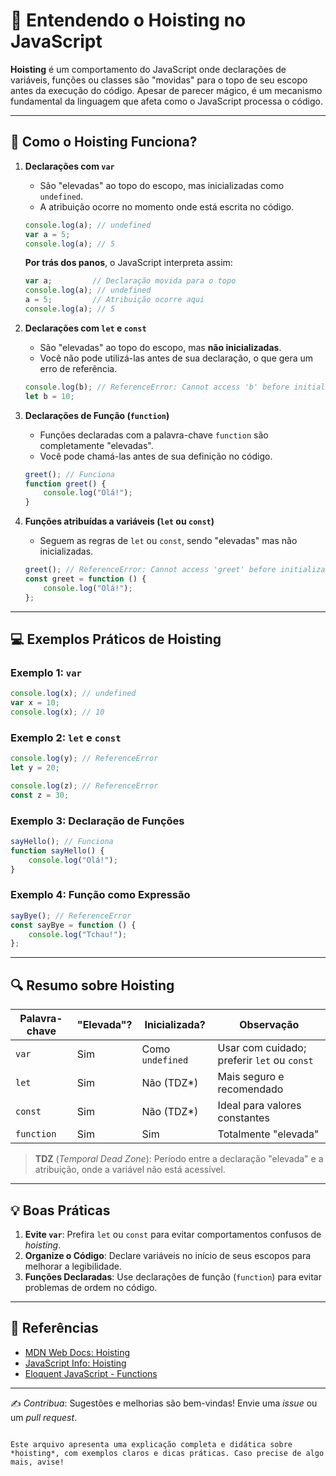 # 🎯 Entendendo o Hoisting no JavaScript

**Hoisting** é um comportamento do JavaScript onde declarações de variáveis, funções ou classes são "movidas" para o topo de seu escopo antes da execução do código. Apesar de parecer mágico, é um mecanismo fundamental da linguagem que afeta como o JavaScript processa o código.

---

## 📝 Como o Hoisting Funciona?

1. **Declarações com `var`**  
   - São "elevadas" ao topo do escopo, mas inicializadas como `undefined`.
   - A atribuição ocorre no momento onde está escrita no código.

   ```javascript
   console.log(a); // undefined
   var a = 5;
   console.log(a); // 5
   ```

   **Por trás dos panos**, o JavaScript interpreta assim:
   ```javascript
   var a;         // Declaração movida para o topo
   console.log(a); // undefined
   a = 5;         // Atribuição ocorre aqui
   console.log(a); // 5
   ```

2. **Declarações com `let` e `const`**  
   - São "elevadas" ao topo do escopo, mas **não inicializadas**.
   - Você não pode utilizá-las antes de sua declaração, o que gera um erro de referência.

   ```javascript
   console.log(b); // ReferenceError: Cannot access 'b' before initialization
   let b = 10;
   ```

3. **Declarações de Função (`function`)**  
   - Funções declaradas com a palavra-chave `function` são completamente "elevadas".
   - Você pode chamá-las antes de sua definição no código.

   ```javascript
   greet(); // Funciona
   function greet() {
       console.log("Olá!");
   }
   ```

4. **Funções atribuídas a variáveis (`let` ou `const`)**  
   - Seguem as regras de `let` ou `const`, sendo "elevadas" mas não inicializadas.

   ```javascript
   greet(); // ReferenceError: Cannot access 'greet' before initialization
   const greet = function () {
       console.log("Olá!");
   };
   ```

---

## 💻 Exemplos Práticos de Hoisting

### Exemplo 1: `var`
```javascript
console.log(x); // undefined
var x = 10;
console.log(x); // 10
```

### Exemplo 2: `let` e `const`
```javascript
console.log(y); // ReferenceError
let y = 20;

console.log(z); // ReferenceError
const z = 30;
```

### Exemplo 3: Declaração de Funções
```javascript
sayHello(); // Funciona
function sayHello() {
    console.log("Olá!");
}
```

### Exemplo 4: Função como Expressão
```javascript
sayBye(); // ReferenceError
const sayBye = function () {
    console.log("Tchau!");
};
```

---

## 🔍 Resumo sobre Hoisting

| Palavra-chave | "Elevada"? | Inicializada?         | Observação                                 |
|---------------|------------|-----------------------|--------------------------------------------|
| `var`         | Sim        | Como `undefined`      | Usar com cuidado; preferir `let` ou `const`|
| `let`         | Sim        | Não (TDZ*)            | Mais seguro e recomendado                  |
| `const`       | Sim        | Não (TDZ*)            | Ideal para valores constantes              |
| `function`    | Sim        | Sim                   | Totalmente "elevada"                       |

> **TDZ** (*Temporal Dead Zone*): Período entre a declaração "elevada" e a atribuição, onde a variável não está acessível.

---

## 💡 Boas Práticas
1. **Evite `var`**: Prefira `let` ou `const` para evitar comportamentos confusos de *hoisting*.
2. **Organize o Código**: Declare variáveis no início de seus escopos para melhorar a legibilidade.
3. **Funções Declaradas**: Use declarações de função (`function`) para evitar problemas de ordem no código.

---

## 🔗 Referências

- [MDN Web Docs: Hoisting](https://developer.mozilla.org/en-US/docs/Glossary/Hoisting)
- [JavaScript Info: Hoisting](https://javascript.info/var)
- [Eloquent JavaScript - Functions](https://eloquentjavascript.net/03_functions.html)

---

✍️ *Contribua*: Sugestões e melhorias são bem-vindas! Envie uma *issue* ou um *pull request*.
```

Este arquivo apresenta uma explicação completa e didática sobre *hoisting*, com exemplos claros e dicas práticas. Caso precise de algo mais, avise!